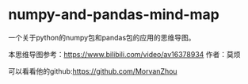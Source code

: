 # numpy-and-pandas-mind-map
一个关于python的numpy包和pandas包的应用的思维导图。

本思维导图参考：https://www.bilibili.com/video/av16378934 作者：莫烦

可以看看他的github:https://github.com/MorvanZhou
